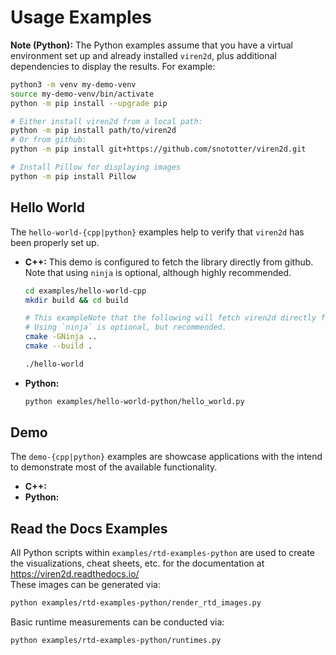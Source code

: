 # Usage Examples

**Note (Python):** The Python examples assume that you have a virtual environment set up
and already installed ``viren2d``, plus additional dependencies to display the
results. For example:
```bash
python3 -m venv my-demo-venv
source my-demo-venv/bin/activate
python -m pip install --upgrade pip

# Either install viren2d from a local path:
python -m pip install path/to/viren2d
# Or from github:
python -m pip install git+https://github.com/snototter/viren2d.git

# Install Pillow for displaying images
python -m pip install Pillow
```


## Hello World
The `hello-world-{cpp|python}` examples help to verify that `viren2d` has
been properly set up.
* **C++:** This demo is configured to fetch the library directly from github.
  Note that using `ninja` is optional, although highly recommended.
  ```bash
  cd examples/hello-world-cpp
  mkdir build && cd build
  
  # This exampleNote that the following will fetch viren2d directly from github.
  # Using `ninja` is optional, but recommended.
  cmake -GNinja ..
  cmake --build .
  
  ./hello-world
  ```
* **Python:** 
  ```bash
  python examples/hello-world-python/hello_world.py
  ```


## Demo
The `demo-{cpp|python}` examples are showcase applications with the intend to
demonstrate most of the available functionality.
* **C++:**
* **Python:**


## Read the Docs Examples
All Python scripts within `examples/rtd-examples-python` are used to create the
visualizations, cheat sheets, etc. for the documentation at
https://viren2d.readthedocs.io/  
These images can be generated via:
```bash
python examples/rtd-examples-python/render_rtd_images.py
```
Basic runtime measurements can be conducted via:
```bash
python examples/rtd-examples-python/runtimes.py
```

